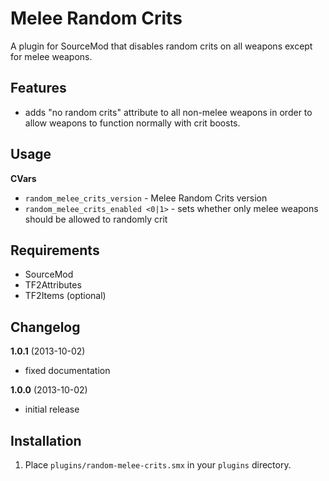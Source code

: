 Melee Random Crits
==================

A plugin for SourceMod that disables random crits on all weapons except for melee weapons.

Features
--------

* adds "no random crits" attribute to all non-melee weapons in order to allow weapons to function normally with crit boosts.

Usage
-----

**CVars**

* `random_melee_crits_version` - Melee Random Crits version
* `random_melee_crits_enabled <0|1>` - sets whether only melee weapons should be allowed to randomly crit

Requirements
------------

* SourceMod
* TF2Attributes
* TF2Items (optional)

Changelog
---------

**1.0.1** (2013-10-02)
* fixed documentation

**1.0.0** (2013-10-02)
* initial release

Installation
------------

1. Place `plugins/random-melee-crits.smx` in your `plugins` directory.
